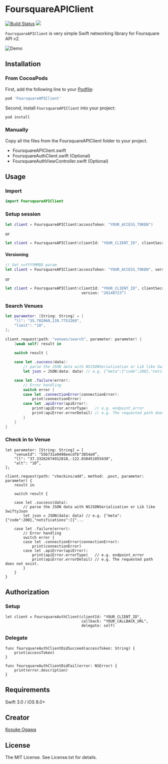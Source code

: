 # FoursquareAPIClient

[![Build Status](https://www.bitrise.io/app/b220011d79899255.svg?token=Qq5QKCXCQgLZdEHECb1jOQ&branch=master)](https://www.bitrise.io/app/b220011d79899255) ![](https://img.shields.io/cocoapods/v/FoursquareAPIClient.svg?style=flat)

`FoursquareAPIClient` is very simple Swift networking library for Foursquare API v2.

![Demo](./screen.png)

## Installation

### From CocoaPods

First, add the following line to your [Podfile](http://guides.cocoapods.org/using/using-cocoapods.html):

```ruby
pod 'FoursquareAPIClient'
```

Second, install `FoursquareAPIClient` into your project:

```ruby
pod install
```

### Manually

Copy all the files from the FoursquareAPIClient folder to your project.

* FoursquareAPIClient.swift
* FoursquareAuthClient.swift (Optional)
* FoursquareAuthViewController.swift (Optional)

## Usage

### Import

```swift
import FoursquareAPIClient
```

### Setup session

```swift
let client = FoursquareAPIClient(accessToken: "YOUR_ACCESS_TOKEN")
```

or

```swift
let client = FoursquareAPIClient(clientId: "YOUR_CLIENT_ID", clientSecret: "YOUR_CLIENT_SECRET")
```

#### Versioning

```swift
// Set v=YYYYMMDD param
let client = FoursquareAPIClient(accessToken: "YOUR_ACCESS_TOKEN", version: "20140723")
```

or

```swift
let client = FoursquareAPIClient(clientId: "YOUR_CLIENT_ID", clientSecret: "YOUR_CLIENT_SECRET”,
                                  version: "20140723”)
```

### Search Venues

```swift
let parameter: [String: String] = [
    "ll": "35.702069,139.7753269",
    "limit": "10",
];

client.request(path: "venues/search", parameter: parameter) {
    [weak self] result in

    switch result {
        
    case let .success(data):
        // parse the JSON data with NSJSONSerialization or Lib like SwiftyJson
        let json = JSON(data: data) // e.g. {"meta":{"code":200},"notifications":[{"...

    case let .failure(error):
        // Error handling
        switch error {
        case let .connectionError(connectionError):
            print(connectionError)
        case let .apiError(apiError):
            print(apiError.errorType)   // e.g. endpoint_error
            print(apiError.errorDetail) // e.g. The requested path does not exist.
        }
    }
}
```

### Check in to Venue

```
let parameter: [String: String] = [
    "venueId": "55b731a9498eecdfb"3854a9”,
    "ll": "37.33262674912818,-122.030451055438",
    "alt": "10”,
];

client.request(path: "checkins/add", method: .post, parameter: parameter) {
    result in

    switch result {

    case let .success(data):
        // parse the JSON data with NSJSONSerialization or Lib like SwiftyJson
        let json = JSON(data: data) // e.g. {"meta":{"code":200},"notifications":[{"...

    case let .failure(error):
        // Error handling
        switch error {
        case let .connectionError(connectionError):
            print(connectionError)
        case let .apiError(apiError):
            print(apiError.errorType)   // e.g. endpoint_error
            print(apiError.errorDetail) // e.g. The requested path does not exist.
        }
    }
}
```

## Authorization

### Setup

```
let client = FoursquareAuthClient(clientId: "YOUR_CLIENT_ID",
                                  callback: "YOUR_CALLBACK_URL",
                                  delegate: self)
```

### Delegate

```
func foursquareAuthClientDidSucceed(accessToken: String) {
    print(accessToken)
}

func foursquareAuthClientDidFail(error: NSError) {
    print(error.description)
}
```


## Requirements

Swift 3.0 / iOS 8.0+

## Creator

[Kosuke Ogawa](http://www.twitter.com/koogawa)

## License

The MIT License. See License.txt for details.

